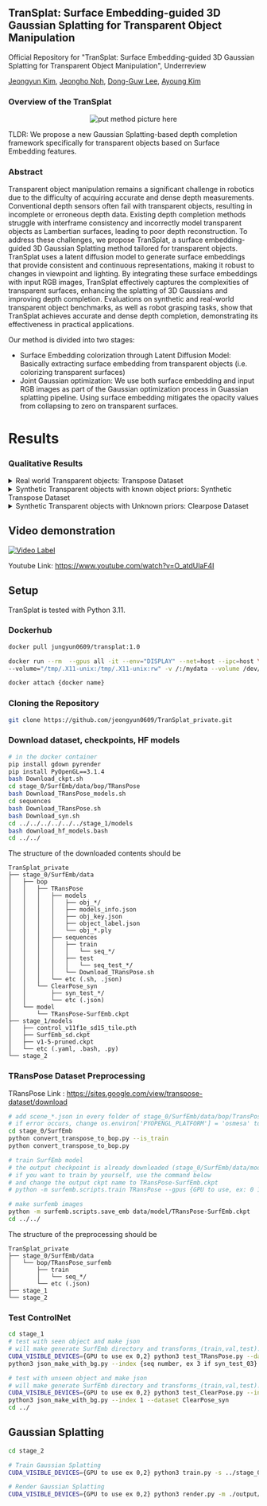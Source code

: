 ## TranSplat: Surface Embedding-guided 3D Gaussian Splatting for Transparent Object Manipulation

Official Repository for "TranSplat: Surface Embedding-guided 3D Gaussian Splatting for Transparent Object Manipulation", Underreview

<div align="left">  
  <a href="https://scholar.google.com/citations?hl=ko&user=vW2JtFAAAAAJ">Jeongyun Kim</a>,
  <a href="https://rpm.snu.ac.kr">Jeongho Noh</a>,
  <a href="https://scholar.google.com/citations?user=u6VDnlgAAAAJ&hl=ko&oi=ao">Dong-Guw Lee</a>,  
  <a href="https://ayoungk.github.io/">Ayoung Kim</a>
</div>


### Overview of the TranSplat

<div align="center">
  
![put method picture here](./assets/pipline.png)
</div>
TLDR: We propose a new Gaussian Splatting-based depth completion framework specifically for transparent objects based on Surface Embedding features.

### Abstract

Transparent object manipulation remains a significant challenge in robotics due to the difficulty of acquiring accurate and dense depth measurements. Conventional depth sensors often fail with transparent objects, resulting in incomplete or erroneous depth data. Existing depth completion methods struggle with interframe consistency and incorrectly model transparent objects as Lambertian surfaces, leading to poor depth reconstruction. To address these challenges, we propose TranSplat, a surface embedding-guided 3D Gaussian Splatting method tailored for transparent objects. TranSplat uses a latent diffusion model to generate surface embeddings that provide consistent and continuous representations, making it robust to changes in viewpoint and lighting. By integrating these surface embeddings with input RGB images, TranSplat effectively captures the complexities of transparent surfaces, enhancing the splatting of 3D Gaussians and improving depth completion. Evaluations on synthetic and real-world transparent object benchmarks, as well as robot grasping tasks, show that TranSplat achieves accurate and dense depth completion, demonstrating its effectiveness in practical applications.



Our method is divided into two stages:

- Surface Embedding colorization through Latent Diffusion Model: Basically extracting surface embedding from transparent objects (i.e. colorizing transparent surfaces) 
- Joint Gaussian optimization: We use both surface embedding and input RGB images as part of the Gaussian optimization process in Guassian splatting pipeline. Using surface embedding mitigates the opacity values from collapsing to zero on transparent surfaces.
  

# Results
### Qualitative Results 

<details>
  <summary>Real world Transparent objects: Transpose Dataset</summary>
  
<div align="center">
  
![put real transpose image here](./assets/real_TRansPose.png)
</div>

</details>

<details>
  <summary>Synthetic Transparent objects with known object priors: Synthetic Transpose Dataset</summary>
  
<div align="center">
  
![put synthetic transpose here](./assets/syn_TRansPose.png)

</div>

</details>


<details>
  <summary> Synthetic Transparent objects with Unknown priors: Clearpose Dataset </summary>
  
<div align="center">
  
![put clearpose here](./assets/syn_ClearPose.png)


</div>

</details>


## Video demonstration


[![Video Label](http://img.youtube.com/vi/O_atdUlaF4I/maxresdefault.jpg)](https://youtu.be/O_atdUlaF4I)

Youtube Link: https://www.youtube.com/watch?v=O_atdUlaF4I

## Setup

TranSplat is tested with Python 3.11. 

### Dockerhub

```sh
docker pull jungyun0609/transplat:1.0

docker run --rm  --gpus all -it --env="DISPLAY" --net=host --ipc=host \\
--volume="/tmp/.X11-unix:/tmp/.X11-unix:rw" -v /:/mydata --volume /dev/:/dev/ --name {docker name ex: transplat} jungyun0609/transplat:1.0

docker attach {docker name}
```

### Cloning the Repository

```sh
git clone https://github.com/jeongyun0609/TranSplat_private.git
```

### Download dataset, checkpoints, HF models

```sh
# in the docker container
pip install gdown pyrender
pip install PyOpenGL==3.1.4
bash Download_ckpt.sh
cd stage_0/SurfEmb/data/bop/TRansPose
bash Download_TRansPose_models.sh
cd sequences
bash Download_TRansPose.sh
bash Download_syn.sh
cd ../../../../../../stage_1/models
bash download_hf_models.bash
cd ../../
```

The structure of the downloaded contents should be
```text
TranSplat_private
├── stage_0/SurfEmb/data
│   ├── bop
│   │   ├── TRansPose
│   │   │   ├── models
│   │   │   │   ├── obj_*/
│   │   │   │   ├── models_info.json
│   │   │   │   ├── obj_key.json
│   │   │   │   ├── object_label.json
│   │   │   │   └── obj_*.ply
│   │   │   ├── sequences
│   │   │   │   ├── train
│   │   │   │   │   └── seq_*/
│   │   │   │   ├── test
│   │   │   │   │   └── seq_test_*/
│   │   │   │   └── Download_TRansPose.sh
│   │   │   └── etc (.sh, .json)
│   │   └── ClearPose_syn
│   │       ├── syn_test_*/
│   │       └── etc (.json)
│   └── model
│       └── TRansPose-SurfEmb.ckpt
├── stage_1/models
│   ├── control_v11f1e_sd15_tile.pth
│   ├── SurfEmb_sd.ckpt
│   ├── v1-5-pruned.ckpt
│   └── etc (.yaml, .bash, .py)
└── stage_2
```

### TRansPose Dataset Preprocessing

TRansPose Link : https://sites.google.com/view/transpose-dataset/download

```sh
# add scene_*.json in every folder of stage_0/SurfEmb/data/bop/TransPose/(train,test)
# if error occurs, change os.environ['PYOPENGL_PLATFORM'] = 'osmesa' to os.environ['PYOPENGL_PLATFORM'] = 'egl'
cd stage_0/SurfEmb
python convert_transpose_to_bop.py --is_train
python convert_transpose_to_bop.py

# train SurfEmb model
# the output checkpoint is already downloaded (stage_0/SurfEmb/data/model/TRansPose-SurfEmb.ckpt)
# if you want to train by yourself, use the command below
# and change the output ckpt name to TRansPose-SurfEmb.ckpt
# python -m surfemb.scripts.train TRansPose --gpus {GPU to use, ex: 0 1}

# make surfemb images
python -m surfemb.scripts.save_emb data/model/TRansPose-SurfEmb.ckpt
cd ../../
```

The structure of the preprocessing should be
```text
TranSplat_private
├── stage_0/SurfEmb/data
│   └── bop/TRansPose_surfemb
│       ├── train
│       │   └── seq_*/
│       └── etc (.json)
├── stage_1
└── stage_2
```

### Test ControlNet
```sh
cd stage_1
# test with seen object and make json
# will make generate SurfEmb directory and transforms_(train,val,test).json in TRansPose/test/seq_test_{args.index}/cam_R
CUDA_VISIBLE_DEVICES={GPU to use ex 0,2} python3 test_TRansPose.py --dataset TRansPose --index {seq number, ex 3 if syn_test_03} --batch 4 --ckpt SurfEmb_sd.ckpt
python3 json_make_with_bg.py --index {seq number, ex 3 if syn_test_03} --dataset TRansPose

# test with unseen object and make json
# will make generate SurfEmb directory and transforms_(train,val,test).json in ClearPose_syn/seq_test_{args.index}/cam_R
CUDA_VISIBLE_DEVICES={GPU to use ex 0,2} python3 test_ClearPose.py --index 1 --batch 4 --ckpt SurfEmb_sd.ckpt
python3 json_make_with_bg.py --index 1 --dataset ClearPose_syn
cd ../
```

## Gaussian Splatting

```sh
cd stage_2

# Train Gaussian Splatting
CUDA_VISIBLE_DEVICES={GPU to use ex 0,2} python3 train.py -s ../stage_0/SurfEmb/data/bop/TRansPose/test/seq_test_01/cam_R/ -m ./output/{name}

# Render Gaussian Splatting
CUDA_VISIBLE_DEVICES={GPU to use ex 0,2} python3 render.py -m ./output/{name}
```


